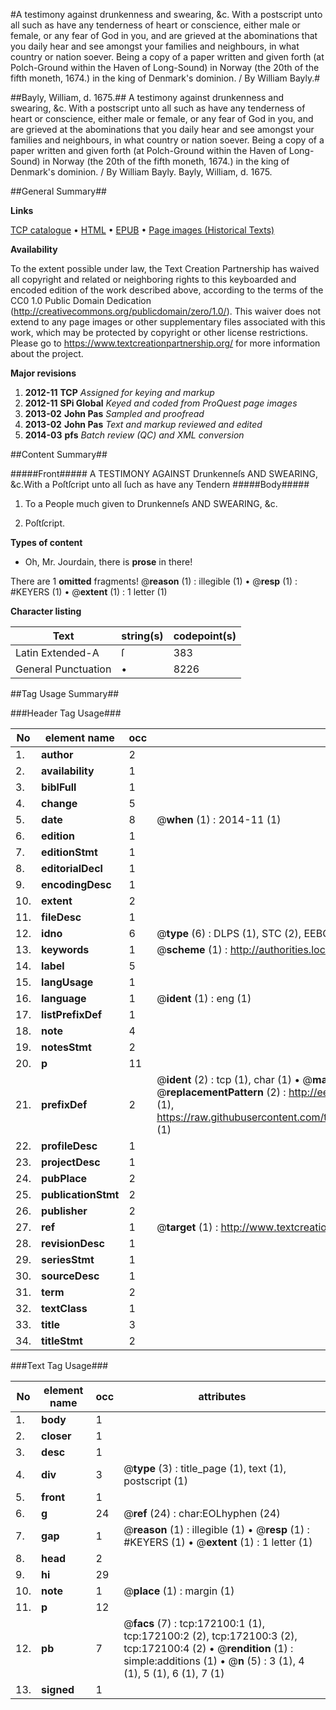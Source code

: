 #A testimony against drunkenness and swearing, &c. With a postscript unto all such as have any tenderness of heart or conscience, either male or female, or any fear of God in you, and are grieved at the abominations that you daily hear and see amongst your families and neighbours, in what country or nation soever. Being a copy of a paper written and given forth (at Polch-Ground within the Haven of Long-Sound) in Norway (the 20th of the fifth moneth, 1674.) in the king of Denmark's dominion. / By William Bayly.#

##Bayly, William, d. 1675.##
A testimony against drunkenness and swearing, &c. With a postscript unto all such as have any tenderness of heart or conscience, either male or female, or any fear of God in you, and are grieved at the abominations that you daily hear and see amongst your families and neighbours, in what country or nation soever. Being a copy of a paper written and given forth (at Polch-Ground within the Haven of Long-Sound) in Norway (the 20th of the fifth moneth, 1674.) in the king of Denmark's dominion. / By William Bayly.
Bayly, William, d. 1675.

##General Summary##

**Links**

[TCP catalogue](http://www.ota.ox.ac.uk/tcp/)  • 
[HTML](http://tei.it.ox.ac.uk/tcp/Texts-HTML/free/A76/A76272.html)  • 
[EPUB](http://tei.it.ox.ac.uk/tcp/Texts-EPUB/free/A76/A76272.epub) • 
[Page images (Historical Texts)](https://historicaltexts.jisc.ac.uk/eebo-45578140e)

**Availability**

To the extent possible under law, the Text Creation Partnership has waived all copyright and related or neighboring rights to this keyboarded and encoded edition of the work described above, according to the terms of the CC0 1.0 Public Domain Dedication (http://creativecommons.org/publicdomain/zero/1.0/). This waiver does not extend to any page images or other supplementary files associated with this work, which may be protected by copyright or other license restrictions. Please go to https://www.textcreationpartnership.org/ for more information about the project.

**Major revisions**

1. __2012-11__ __TCP__ *Assigned for keying and markup*
1. __2012-11__ __SPi Global__ *Keyed and coded from ProQuest page images*
1. __2013-02__ __John Pas__ *Sampled and proofread*
1. __2013-02__ __John Pas__ *Text and markup reviewed and edited*
1. __2014-03__ __pfs__ *Batch review (QC) and XML conversion*

##Content Summary##

#####Front#####
A TESTIMONY AGAINST Drunkenneſs AND SWEARING, &c.With a Poſtſcript unto all ſuch as have any Tendern
#####Body#####

1. To a People much given to Drunkenneſs AND SWEARING, &c.

1. Poſtſcript.

**Types of content**

  * Oh, Mr. Jourdain, there is **prose** in there!

There are 1 **omitted** fragments! 
 @__reason__ (1) : illegible (1)  •  @__resp__ (1) : #KEYERS (1)  •  @__extent__ (1) : 1 letter (1)

**Character listing**


|Text|string(s)|codepoint(s)|
|---|---|---|
|Latin Extended-A|ſ|383|
|General Punctuation|•|8226|

##Tag Usage Summary##

###Header Tag Usage###

|No|element name|occ|attributes|
|---|---|---|---|
|1.|__author__|2||
|2.|__availability__|1||
|3.|__biblFull__|1||
|4.|__change__|5||
|5.|__date__|8| @__when__ (1) : 2014-11 (1)|
|6.|__edition__|1||
|7.|__editionStmt__|1||
|8.|__editorialDecl__|1||
|9.|__encodingDesc__|1||
|10.|__extent__|2||
|11.|__fileDesc__|1||
|12.|__idno__|6| @__type__ (6) : DLPS (1), STC (2), EEBO-CITATION (1), OCLC (1), VID (1)|
|13.|__keywords__|1| @__scheme__ (1) : http://authorities.loc.gov/ (1)|
|14.|__label__|5||
|15.|__langUsage__|1||
|16.|__language__|1| @__ident__ (1) : eng (1)|
|17.|__listPrefixDef__|1||
|18.|__note__|4||
|19.|__notesStmt__|2||
|20.|__p__|11||
|21.|__prefixDef__|2| @__ident__ (2) : tcp (1), char (1)  •  @__matchPattern__ (2) : ([0-9\-]+):([0-9IVX]+) (1), (.+) (1)  •  @__replacementPattern__ (2) : http://eebo.chadwyck.com/downloadtiff?vid=$1&page=$2 (1), https://raw.githubusercontent.com/textcreationpartnership/Texts/master/tcpchars.xml#$1 (1)|
|22.|__profileDesc__|1||
|23.|__projectDesc__|1||
|24.|__pubPlace__|2||
|25.|__publicationStmt__|2||
|26.|__publisher__|2||
|27.|__ref__|1| @__target__ (1) : http://www.textcreationpartnership.org/docs/. (1)|
|28.|__revisionDesc__|1||
|29.|__seriesStmt__|1||
|30.|__sourceDesc__|1||
|31.|__term__|2||
|32.|__textClass__|1||
|33.|__title__|3||
|34.|__titleStmt__|2||


###Text Tag Usage###

|No|element name|occ|attributes|
|---|---|---|---|
|1.|__body__|1||
|2.|__closer__|1||
|3.|__desc__|1||
|4.|__div__|3| @__type__ (3) : title_page (1), text (1), postscript (1)|
|5.|__front__|1||
|6.|__g__|24| @__ref__ (24) : char:EOLhyphen (24)|
|7.|__gap__|1| @__reason__ (1) : illegible (1)  •  @__resp__ (1) : #KEYERS (1)  •  @__extent__ (1) : 1 letter (1)|
|8.|__head__|2||
|9.|__hi__|29||
|10.|__note__|1| @__place__ (1) : margin (1)|
|11.|__p__|12||
|12.|__pb__|7| @__facs__ (7) : tcp:172100:1 (1), tcp:172100:2 (2), tcp:172100:3 (2), tcp:172100:4 (2)  •  @__rendition__ (1) : simple:additions (1)  •  @__n__ (5) : 3 (1), 4 (1), 5 (1), 6 (1), 7 (1)|
|13.|__signed__|1||
